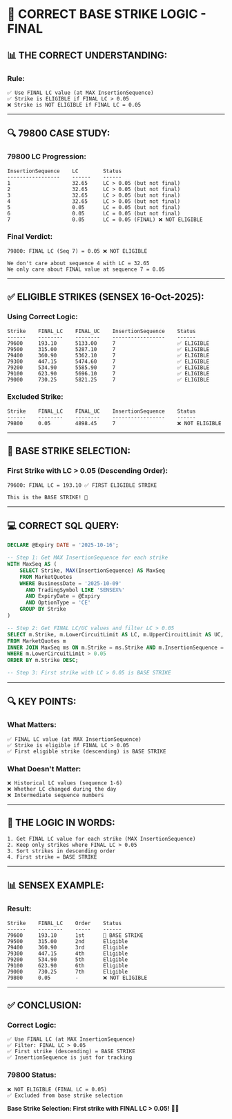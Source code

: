 # 🎯 CORRECT BASE STRIKE LOGIC - FINAL

## 📊 **THE CORRECT UNDERSTANDING:**

### **Rule:**
```
✅ Use FINAL LC value (at MAX InsertionSequence)
✅ Strike is ELIGIBLE if FINAL LC > 0.05
❌ Strike is NOT ELIGIBLE if FINAL LC = 0.05
```

---

## 🔍 **79800 CASE STUDY:**

### **79800 LC Progression:**
```
InsertionSequence    LC        Status
-----------------    ------    ------
1                    32.65     LC > 0.05 (but not final)
2                    32.65     LC > 0.05 (but not final)
3                    32.65     LC > 0.05 (but not final)
4                    32.65     LC > 0.05 (but not final)
5                    0.05      LC = 0.05 (but not final)
6                    0.05      LC = 0.05 (but not final)
7                    0.05      LC = 0.05 (FINAL) ❌ NOT ELIGIBLE
```

### **Final Verdict:**
```
79800: FINAL LC (Seq 7) = 0.05 ❌ NOT ELIGIBLE

We don't care about sequence 4 with LC = 32.65
We only care about FINAL value at sequence 7 = 0.05
```

---

## ✅ **ELIGIBLE STRIKES (SENSEX 16-Oct-2025):**

### **Using Correct Logic:**
```
Strike    FINAL_LC    FINAL_UC    InsertionSequence    Status
------    --------    --------    -----------------    ------
79600     193.10      5133.00     7                    ✅ ELIGIBLE
79500     315.00      5287.10     7                    ✅ ELIGIBLE
79400     360.90      5362.10     7                    ✅ ELIGIBLE
79300     447.15      5474.60     7                    ✅ ELIGIBLE
79200     534.90      5585.90     7                    ✅ ELIGIBLE
79100     623.90      5696.10     7                    ✅ ELIGIBLE
79000     730.25      5821.25     7                    ✅ ELIGIBLE
```

### **Excluded Strike:**
```
Strike    FINAL_LC    FINAL_UC    InsertionSequence    Status
------    --------    --------    -----------------    ------
79800     0.05        4898.45     7                    ❌ NOT ELIGIBLE
```

---

## 🎯 **BASE STRIKE SELECTION:**

### **First Strike with LC > 0.05 (Descending Order):**
```
79600: FINAL LC = 193.10 ✅ FIRST ELIGIBLE STRIKE

This is the BASE STRIKE! 🎯
```

---

## 💻 **CORRECT SQL QUERY:**

```sql
DECLARE @Expiry DATE = '2025-10-16';

-- Step 1: Get MAX InsertionSequence for each strike
WITH MaxSeq AS (
    SELECT Strike, MAX(InsertionSequence) AS MaxSeq 
    FROM MarketQuotes 
    WHERE BusinessDate = '2025-10-09'
      AND TradingSymbol LIKE 'SENSEX%'
      AND ExpiryDate = @Expiry
      AND OptionType = 'CE'
    GROUP BY Strike
)

-- Step 2: Get FINAL LC/UC values and filter LC > 0.05
SELECT m.Strike, m.LowerCircuitLimit AS LC, m.UpperCircuitLimit AS UC, m.InsertionSequence
FROM MarketQuotes m
INNER JOIN MaxSeq ms ON m.Strike = ms.Strike AND m.InsertionSequence = ms.MaxSeq
WHERE m.LowerCircuitLimit > 0.05
ORDER BY m.Strike DESC;

-- Step 3: First strike with LC > 0.05 is BASE STRIKE
```

---

## 🔍 **KEY POINTS:**

### **What Matters:**
```
✅ FINAL LC value (at MAX InsertionSequence)
✅ Strike is eligible if FINAL LC > 0.05
✅ First eligible strike (descending) is BASE STRIKE
```

### **What Doesn't Matter:**
```
❌ Historical LC values (sequence 1-6)
❌ Whether LC changed during the day
❌ Intermediate sequence numbers
```

---

## 🎯 **THE LOGIC IN WORDS:**

```
1. Get FINAL LC value for each strike (MAX InsertionSequence)
2. Keep only strikes where FINAL LC > 0.05
3. Sort strikes in descending order
4. First strike = BASE STRIKE
```

---

## 📊 **SENSEX EXAMPLE:**

### **Result:**
```
Strike    FINAL_LC    Order    Status
------    --------    -----    ------
79600     193.10      1st      🎯 BASE STRIKE
79500     315.00      2nd      Eligible
79400     360.90      3rd      Eligible
79300     447.15      4th      Eligible
79200     534.90      5th      Eligible
79100     623.90      6th      Eligible
79000     730.25      7th      Eligible
79800     0.05        -        ❌ NOT ELIGIBLE
```

---

## ✅ **CONCLUSION:**

### **Correct Logic:**
```
✅ Use FINAL LC (at MAX InsertionSequence)
✅ Filter: FINAL LC > 0.05
✅ First strike (descending) = BASE STRIKE
✅ InsertionSequence is just for tracking
```

### **79800 Status:**
```
❌ NOT ELIGIBLE (FINAL LC = 0.05)
✅ Excluded from base strike selection
```

**Base Strike Selection: First strike with FINAL LC > 0.05!** 🎯✅

